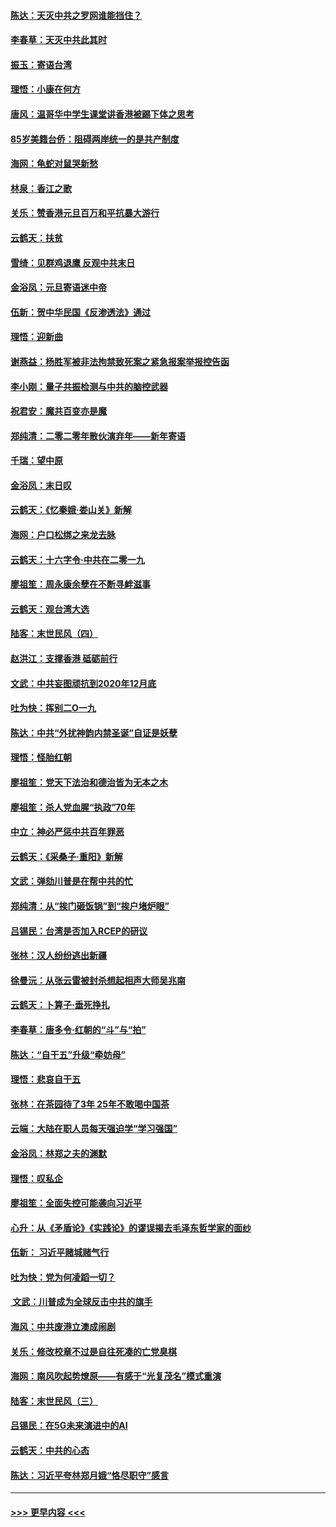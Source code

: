 #### [陈达：天灭中共之罗网谁能挡住？](../pages/nsc993/n11767465.md?t=01041711) 
#### [李春草：天灭中共此其时](../pages/nsc993/n11767452.md?t=01041711) 
#### [振玉：寄语台湾](../pages/nsc993/n11767432.md?t=01041711) 
#### [理悟：小康在何方](../pages/nsc993/n11767394.md?t=01041711) 
#### [唐风：温哥华中学生课堂讲香港被踢下体之思考](../pages/nsc993/n11766848.md?t=01041711) 
#### [85岁美籍台侨：阻碍两岸统一的是共产制度](../pages/nsc993/n11765043.md?t=01041711) 
#### [海网：龟蛇对鼠哭新愁](../pages/nsc993/n11764895.md?t=01041711) 
#### [林泉：香江之歌](../pages/nsc993/n11764415.md?t=01041711) 
#### [关乐：赞香港元旦百万和平抗暴大游行](../pages/nsc993/n11764382.md?t=01041711) 
#### [云鹤天：扶贫](../pages/nsc993/n11764245.md?t=01041711) 
#### [雪绮：见群鸡退鹰  反观中共末日](../pages/nsc993/n11762112.md?t=01041711) 
#### [金浴凤：元旦寄语迷中帝](../pages/nsc993/n11761788.md?t=01041711) 
#### [伍新：贺中华民国《反渗透法》通过](../pages/nsc993/n11761994.md?t=01041711) 
#### [理悟：迎新曲](../pages/nsc993/n11761152.md?t=01041711) 
#### [谢燕益：杨胜军被非法拘禁致死案之紧急报案举报控告函](../pages/nsc993/n11756134.md?t=01041711) 
#### [李小刚：量子共振检测与中共的脑控武器](../pages/nsc993/n11754518.md?t=01041711) 
#### [祝君安：魔共百变亦是魔](../pages/nsc993/n11754469.md?t=01041711) 
#### [郑纯清：二零二零年散伙演弃年——新年寄语](../pages/nsc993/n11754195.md?t=01041711) 
#### [千瑞：望中原](../pages/nsc993/n11754159.md?t=01041711) 
#### [金浴凤：末日叹](../pages/nsc993/n11752359.md?t=01041711) 
#### [云鹤天：《忆秦娥‧娄山关》新解](../pages/nsc993/n11752348.md?t=01041711) 
#### [海网：户口松绑之来龙去脉](../pages/nsc993/n11752328.md?t=01041711) 
#### [云鹤天：十六字令‧中共在二零一九](../pages/nsc993/n11752305.md?t=01041711) 
#### [廖祖笙：周永康余孽在不断寻衅滋事](../pages/nsc993/n11751013.md?t=01041711) 
#### [云鹤天：观台湾大选](../pages/nsc993/n11751007.md?t=01041711) 
#### [陆客：末世民风（四）](../pages/nsc993/n11749203.md?t=01041711) 
#### [赵洪江：支撑香港 砥砺前行](../pages/nsc993/n11748482.md?t=01041711) 
#### [文武：中共妄图顽抗到2020年12月底](../pages/nsc993/n11748446.md?t=01041711) 
#### [吐为快：挥别二O一九](../pages/nsc993/n11748411.md?t=01041711) 
#### [陈达：中共“外扰神韵内禁圣诞”自证是妖孽](../pages/nsc993/n11748226.md?t=01041711) 
#### [理悟：怪胎红朝](../pages/nsc993/n11748206.md?t=01041711) 
#### [廖祖笙：党天下法治和德治皆为无本之木](../pages/nsc993/n11748135.md?t=01041711) 
#### [廖祖笙：杀人党血腥“执政”70年](../pages/nsc993/n11745144.md?t=01041711) 
#### [中立：神必严惩中共百年罪恶](../pages/nsc993/n11744970.md?t=01041711) 
#### [云鹤天：《采桑子‧重阳》新解](../pages/nsc993/n11744948.md?t=01041711) 
#### [文武：弹劾川普是在帮中共的忙](../pages/nsc993/n11744758.md?t=01041711) 
#### [郑纯清：从“挨门砸饭锅”到“挨户堵炉眼”](../pages/nsc993/n11744745.md?t=01041711) 
#### [吕锡民：台湾是否加入RCEP的研议](../pages/nsc993/n11744701.md?t=01041711) 
#### [张林：汉人纷纷逃出新疆](../pages/nsc993/n11743530.md?t=01041711) 
#### [徐曼沅：从张云雷被封杀想起相声大师吴兆南](../pages/nsc993/n11741816.md?t=01041711) 
#### [云鹤天：卜算子‧垂死挣扎](../pages/nsc993/n11739956.md?t=01041711) 
#### [李春草：唐多令‧红朝的“斗”与“拍”](../pages/nsc993/n11739830.md?t=01041711) 
#### [陈达：“自干五”升级“牵妨母”](../pages/nsc993/n11739724.md?t=01041711) 
#### [理悟：悲哀自干五](../pages/nsc993/n11739547.md?t=01041711) 
#### [张林：在茶园待了3年 25年不敢喝中国茶](../pages/nsc993/n11739240.md?t=01041711) 
#### [云端：大陆在职人员每天强迫学“学习强国”](../pages/nsc993/n11738735.md?t=01041711) 
#### [金浴凤：林郑之夫的渊默](../pages/nsc993/n11737735.md?t=01041711) 
#### [理悟：叹私企](../pages/nsc993/n11737715.md?t=01041711) 
#### [廖祖笙：全面失控可能袭向习近平](../pages/nsc993/n11737704.md?t=01041711) 
#### [心升：从《矛盾论》《实践论》的谬误揭去毛泽东哲学家的面纱](../pages/nsc993/n11736962.md?t=01041711) 
#### [伍新： 习近平赌城赌气行](../pages/nsc993/n11736929.md?t=01041711) 
#### [吐为快：党为何凌蹈一切？](../pages/nsc993/n11736915.md?t=01041711) 
#### [ 文武：川普成为全球反击中共的旗手](../pages/nsc993/n11736882.md?t=01041711) 
#### [海风：中共废港立澳成闹剧](../pages/nsc993/n11735857.md?t=01041711) 
#### [关乐：修改校章不过是自往死凑的亡党臭棋](../pages/nsc993/n11735097.md?t=01041711) 
#### [海网：南风吹起势燎原——有感于“光复茂名”模式重演](../pages/nsc993/n11732308.md?t=01041711) 
#### [陆客：末世民风（三）](../pages/nsc993/n11732211.md?t=01041711) 
#### [吕锡民：在5G未来演进中的AI](../pages/nsc993/n11730010.md?t=01041711) 
#### [云鹤天：中共的心态](../pages/nsc993/n11729906.md?t=01041711) 
#### [陈达：习近平夸林郑月娥“恪尽职守”感言](../pages/nsc993/n11729881.md?t=01041711) 

----
#### [ >>> 更早内容 <<< ](../indexes/nsc993-earlier.md)
